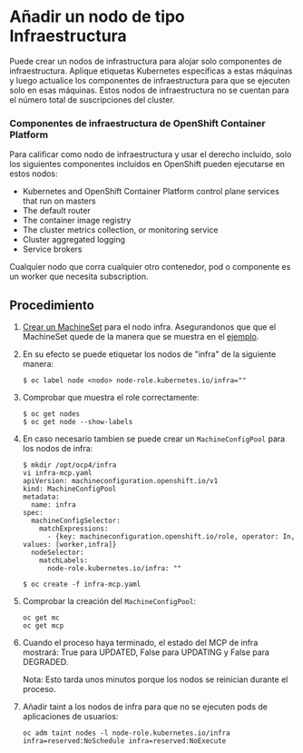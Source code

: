 # Añadir un nodo de tipo Infraestructura

Puede crear un nodos de infrastructura para alojar solo componentes de infraestructura. Aplique etiquetas Kubernetes específicas a estas máquinas y luego actualice los componentes de infraestructura para que se ejecuten solo en esas máquinas. Estos nodos de infraestructura no se cuentan para el número total de suscripciones del cluster.

### Componentes de infraestructura de OpenShift Container Platform

Para calificar como nodo de infraestructura y usar el derecho incluido, solo los siguientes componentes incluidos en OpenShift pueden ejecutarse en estos nodos:

  * Kubernetes and OpenShift Container Platform control plane services that run on masters
  * The default router
  * The container image registry
  * The cluster metrics collection, or monitoring service
  * Cluster aggregated logging
  * Service brokers

Cualquier nodo que corra cualquier otro contenedor, pod o componente es un worker que necesita subscription.

## Procedimiento

1. [Crear un MachineSet](https://github.com/lorcopotia/kubernetes-playground/blob/master/Labs-openshift/Adding-worker-node.md) para el nodo infra. Asegurandonos que que el MachineSet quede de la manera que se muestra en el [ejemplo](https://access.redhat.com/solutions/5034771).

2. En su efecto se puede etiquetar los nodos de "infra" de la siguiente manera:

       $ oc label node <nodo> node-role.kubernetes.io/infra=""

3. Comprobar que muestra el role correctamente:

       $ oc get nodes
       $ oc get node --show-labels

4. En caso necesario tambien se puede crear un `MachineConfigPool` para los nodos de infra:

       $ mkdir /opt/ocp4/infra
       vi infra-mcp.yaml
       apiVersion: machineconfiguration.openshift.io/v1
       kind: MachineConfigPool
       metadata:
         name: infra
       spec:
         machineConfigSelector:
           matchExpressions:
             - {key: machineconfiguration.openshift.io/role, operator: In, values: [worker,infra]}
         nodeSelector:
           matchLabels:
             node-role.kubernetes.io/infra: ""

       $ oc create -f infra-mcp.yaml

5. Comprobar la creación del `MachineConfigPool`:

       oc get mc
       oc get mcp

6. Cuando el proceso haya terminado, el estado del MCP de infra mostrará: True para UPDATED, False para UPDATING y False para DEGRADED.

    Nota: Esto tarda unos minutos porque los nodos se reinician durante el proceso.

7. Añadir taint a los nodos de infra para que no se ejecuten pods de aplicaciones de usuarios:

       oc adm taint nodes -l node-role.kubernetes.io/infra infra=reserved:NoSchedule infra=reserved:NoExecute
